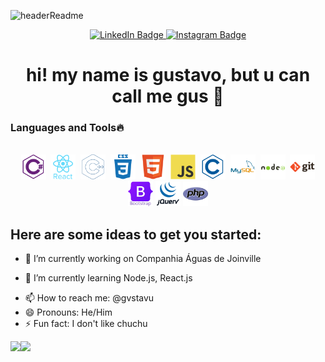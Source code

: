 

![headerReadme](https://user-images.githubusercontent.com/90855105/232343989-0855c0d6-a4ca-4f9f-aecb-e00c42d50df6.png)



<div id="badges" align="center">
  <a target="_blank" href="https://www.linkedin.com/in/gustavo-dias-218a38220/">
    <img src="https://img.shields.io/badge/LinkedIn-blue?style=for-the-badge&logo=linkedin&logoColor=white" alt="LinkedIn Badge"/>
   </a>
   <a target="_blank" href="https://www.instagram.com/gvstavu/?next=%2F">
    <img src="https://img.shields.io/badge/Instagram-yellow?style=for-the-badge&logo=instagram&logoColor=white" alt="Instagram Badge"/>
   </a>
</div>


<div id="badges" align="center">
<h1>hi! my name is gustavo, but u can call me gus 👋</h1>
</div>

<h3>Languages and Tools🔥</h3>
<br>
<div align="center">
  <img src="https://github.com/devicons/devicon/blob/master/icons/csharp/csharp-line.svg" title="C#" alt="C#" width="40" height="40"/>&nbsp;
  <img src="https://github.com/devicons/devicon/blob/master/icons/react/react-original-wordmark.svg" title="React" alt="React" width="40" height="40"/>&nbsp;
  <img src="https://github.com/devicons/devicon/blob/master/icons/cplusplus/cplusplus-line.svg" title="C++" alt="C++" width="40" height="40"/>&nbsp;
  <img src="https://github.com/devicons/devicon/blob/master/icons/css3/css3-plain-wordmark.svg"  title="CSS3" alt="CSS" width="40" height="40"/>&nbsp;
  <img src="https://github.com/devicons/devicon/blob/master/icons/html5/html5-original.svg" title="HTML5" alt="HTML" width="40" height="40"/>&nbsp;
  <img src="https://github.com/devicons/devicon/blob/master/icons/javascript/javascript-original.svg" title="JavaScript" alt="JavaScript" width="40" height="40"/>&nbsp;
  <img src="https://github.com/devicons/devicon/blob/master/icons/c/c-line.svg" title="C" alt="C" width="40" height="40"/>&nbsp;
  <img src="https://github.com/devicons/devicon/blob/master/icons/mysql/mysql-original-wordmark.svg" title="MySQL"  alt="MySQL" width="40" height="40"/>&nbsp;
  <img src="https://github.com/devicons/devicon/blob/master/icons/nodejs/nodejs-original-wordmark.svg" title="NodeJS" alt="NodeJS" width="40" height="40"/>&nbsp;
  <img src="https://github.com/devicons/devicon/blob/master/icons/git/git-original-wordmark.svg" title="Git" **alt="Git" width="40" height="40"/>
  <img src="https://github.com/devicons/devicon/blob/master/icons/bootstrap/bootstrap-original-wordmark.svg" title="Bootstrap" alt="Bootstrap" width="40" height="40"/>
  <img src="https://github.com/devicons/devicon/blob/master/icons/jquery/jquery-original-wordmark.svg" title="JQuery" alt="JQuery" width="40" height="40"/>
  <img src="https://github.com/devicons/devicon/blob/master/icons/php/php-original.svg" title="PHP" alt="PHP" width="40" height="40"/>
</div>

<!--**gustapine/gustapine** is a ✨ _special_ ✨ repository because its `README.md` (this file) appears on your GitHub profile.-->

<h2>Here are some ideas to get you started:</h2>

- 🔭 I’m currently working on Companhia Águas de Joinville

- 🌱 I’m currently learning Node.js, React.js
<!-- 
- 👯 I’m looking to collaborate on ...
- 🤔 I’m looking for help with ...
- 💬 Ask me about ...
-->
- 📫 How to reach me: @gvstavu
- 😄 Pronouns: He/Him
- ⚡ Fun fact: I don't like chuchu

<div>
<img src="http://github-readme-streak-stats.herokuapp.com?user=gustapine&theme=dark&background=000000">
<img src="https://github-readme-stats.vercel.app/api/top-langs/?username=gustapine&layout=compact&theme=vision-friendly-dark" align="left">
</div>

